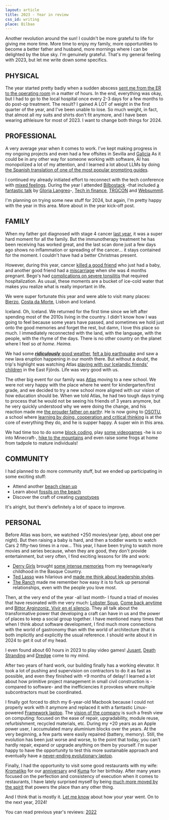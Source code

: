 ```yaml
---
layout: article
title: 2023 - Year in review
css_id: writing
place: Bilbao
---
```


Another revolution around the sun! I couldn't be more grateful to life for giving me more time. More time to enjoy my family, more opportunities to become a better father and husband, more mornings where I can be delighted by the blue sky. I'm genuinely grateful. That's my general feeling with 2023, but let me write down some specifics. 

## PHYSICAL
The year started pretty badly when a sudden abscess [sent me from the ER to the operating room](https://x.com/_aitor/status/1612168970643308546) in a matter of hours. In the end, everything was okay, but I had to go to the local hospital once every 2-3 days for a few months to do post-op treatment. The result? I gained A LOT of weight in the first quarter of the year, and I've been unable to lose. So much weight, in fact, that almost all my suits and shirts don't fit anymore, and I have been wearing athleisure for most of 2023. I want to change both things for 2024.   

## PROFESSIONAL
A very average year when it comes to work. I've kept making progress in my ongoing projects and even had a few offsites in Sevilla and [Galicia](https://x.com/_aitor/status/1674441803301306368) 
As it could be in any other way for someone working with software, AI has monopolized a lot of my attention, and I learned a lot about LLMs by doing [the Spanish translation of one of the most popular prompting guides](https://twitter.com/_aitor/status/1647169685106860033).

I continued my already initiated effort to reconnect with the tech conference with [mixed feelings](https://x.com/_aitor/status/1619318653216002049). During the year I attended [Bilbostack](https://bilbostack.com/) -that included [a fantastic talk](https://x.com/_aitor/status/1619316409271730176) by [Gloria Langreo](https://gloria.omg.lol/)-, [Tech in finance](https://techin.finance/), [TRGCON](https://www.trgcon.com/) and [Websummit](https://websummit.com/). 

I'm planning on trying some new stuff for 2024, but again, I'm pretty happy with the year in this area. More about in the year kick-off post. 

## FAMILY

When my father got diagnosed with stage 4 cancer [last year](https://aitor.is/writing-on/2022-review#family), it was a super hard moment for all the family. But the immunotherapy treatment he has been receiving has worked great, and the last scan done just a few days ago shows no inflammation or spreading of the cancer... it stays contained for the moment. I couldn't have had a better Christmas present. 

However, during this year, cancer [killed a good friend](https://x.com/_aitor/status/1718588042267553885) who just had a baby, and another good friend had a [miscarriage](https://x.com/_aitor/status/1718190660015010226) when she was 4 months pregnant. Bego's had [complications on severe tonsilitis](https://x.com/_aitor/status/1676551906271821831) that required hospitalization. As usual, these moments are a bucket of ice-cold water that makes you realize what is really important in life.  

We were super fortunate this year and were able to visit many places: [Bierzo](https://en.wikipedia.org/wiki/El_Bierzo), [Costa da Morte](https://en.wikipedia.org/wiki/Costa_da_Morte), Lisbon and Iceland. 

Iceland. Oh, Iceland. We returned for the first time since we left after spending most of the 2010s living in the country. I didn't know how I was going to feel because some years have passed, and sometimes we hold just onto the good memories and forget the rest, but damn, I love this place so much. I immediately reconnected with the land, with the language, with the people, with the rhyme of the days. There is no other country on the planet where I feel so _at home_. _Heima_.  

We had some [***ridiculously*** good weather](https://x.com/_aitor/status/1679143936768475137), [felt a big earthquake](https://x.com/_aitor/status/1678169250639347713) and saw a new lava eruption happening in our month there. But without a doubt, the trip's highlight was watching Atlas [playing with our Icelandic friends' children](https://twitter.com/_aitor/status/1683584271280218115) in the East Fjörds. Life was very good with us. 

The other big event for our family was [Atlas](https://twitter.com/theatlasbjorn) moving to a new school. We were not very happy with the place where he went for kindergarten/first grade, and we decided to try a new school more aligned with our vision of how education should be. When we told Atlas, he had two tough days trying to process that he would not be seeing his friends of 3 years anymore, but he very quickly understood why we were doing the change, and his reaction made me [the prouder father on earth](https://x.com/_aitor/status/1694389571801280908)r. He is now going to [OSOTU](https://osotu.org/), a school where [learning by doing, cooperation and critical thinking](https://osotu.org/pilares-metodologicos-2/) is at the core of everything they do, and he is supper happy. A super win in this area.

We had time too to do some [block coding](https://x.com/_aitor/status/1712534656774775059), play [some videogames](https://x.com/_aitor/status/1670492303402647552?s=20) -he is _so_ into Minecraft-, [hike to the mountains](https://x.com/_aitor/status/1710630280623460703) and even raise some frogs at home from tadpole to mature individuals!

## COMMUNITY

I had planned to do more community stuff, but we ended up participating in some exciting stuff:
- Attend another [beach clean up](https://x.com/_aitor/status/1632343807218929665)
- Learn about [fossils on the beach](https://x.com/_aitor/status/1634895860407623680)
- Discover the craft of creating [cyanotypes](https://x.com/_aitor/status/1712530943754358928)

It's alright, but there's definitely a lot of space to improve. 

## PERSONAL

Before Atlas was born, we watched +250 movies/year (yep, about one per night). But then raising a baby is hard, and then a toddler wants to watch Cars 2 fifty-two times in a row... This year, I have been trying to watch more movies and series because, when they are good, they don't provide entertainment, but very often, I find exciting lessons for life and work: 

- [Derry Girls](https://www.netflix.com/es-en/title/80238565) brought [some intense memories](https://x.com/_aitor/status/1626985256229257220) from my teenage/early childhood in the Basque Country.
- [Ted Lasso](https://tv.apple.com/us/show/ted-lasso/umc.cmc.vtoh0mn0xn7t3c643xqonfzy) was hilarious and [made me think about leadership styles](https://x.com/_aitor/status/1707832798160011646).
- [The Ranch](https://www.netflix.com/es-en/title/80077977) made me remember how easy it is to fuck up personal relationships, even with the people you love most. 

Then, at the very end of the year -all last month- I found a triad of movies that have resonated with me very much: [Lobster Soup](https://www.filmin.es/pelicula/lobster-soup), [Come back anytime](https://www.comebackanytime.com/) and [Bittor Arginzoniz. Vivir en el silencio](https://www.filmin.es/pelicula/bittor-arginzoniz-vivir-en-el-silencio). They all talk about the transformative power that developing a craft can have in us and the power of places to keep a social group together. I have mentioned many times that when I think about software development, I find much more connections with the world of gastronomy than with the world of architecture (that is both implicitly and explicitly the usual reference. I should write about it in 2024 to get it out of my head.  

I even found about 60 hours in 2023 to play video games! [Jusant](https://x.com/_aitor/status/1721258760952283166), [Death Stranding](https://www.wikiwand.com/en/Death_Stranding) and [Dredge](https://www.dredge.game/) come to my mind. 

After two years of hard work, our building finally has a working elevator. It took a lot of pushing and supervision on contractors to do it as fast as possible, and even they finished with +9 months of delay! I learned a lot about how primitive project management in small civil construction is -compared to software- and the inefficiencies it provokes where multiple subcontractors must be coordinated. 

I finally got forced to ditch my 6-year-old Macbook because I could not properly work with it anymore and replaced it with a fantastic Linux-powered [Framework laptop](https://frame.work/es/en/products/laptop-diy-13-gen-amd). The [vision of the company](https://frame.work/sustainability) is such a fresh view on computing: focused on the ease of repair, upgradability, module reuse, refurbishment, recycled materials, etc. During my +20 years as an Apple power user, I accumulated many aluminium blocks over the years. At the very beginning, a few parts were easily repaired (battery, memory). Still, the evolution has been just worse and worse, to the point that today, you can't hardly repair, expand or upgrade anything on them by yourself. I'm super happy to have the opportunity to test this more sustainable approach and eventually have a [never-ending evolutionary laptop](https://www.youtube.com/watch?v=iU_iWa9LL_s).

Finally, I had the opportunity to visit some good restaurants with my wife: [Kromatiko](https://www.kromatikorestaurante.com/) for our [anniversary](https://x.com/_aitor/status/1621779459773763584) and [Kuma](https://restaurantekuma.com/) for her birthday. After many years focused on the perfection and consistency of execution when it comes to restaurants, I have lately surprised myself by being [much more moved by the spirit](https://twitter.com/_aitor/status/1724194204769747358) that powers the place than any other thing.   

And I think that is mostly it. [Let me know](https://twitter.com/_aitor) about how your year went. On to the next year, 2024!


You can read previous year's reviews: [2022](https://aitor.is/writing-on/2022-review)
